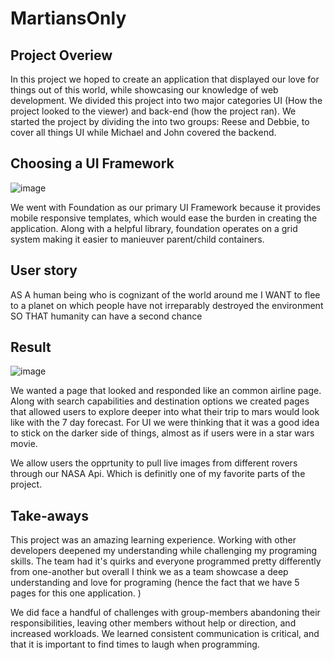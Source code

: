 # MartiansOnly

## Project Overiew
In this project we hoped to create an application that displayed our love for things out of this world, while showcasing our knowledge of web development. We divided this project into two major categories UI (How the project looked to the viewer) and back-end (how the project ran). We started the project by dividing the into two groups: Reese and Debbie, to cover all things UI while Michael and John covered the backend. 


## Choosing a UI Framework

![image](https://user-images.githubusercontent.com/81632178/120952838-6e125a00-c711-11eb-8401-d1a5e5553e62.png)

We went with Foundation as our primary UI Framework because it provides mobile responsive templates, which would ease the burden in creating the application. Along with a helpful library, foundation operates on a grid system making it easier to manieuver parent/child containers. 

## User story

AS A human being who is cognizant of the world around me
I WANT to flee to a planet on which people have not irreparably destroyed the environment
SO THAT humanity can have a second chance

## Result 

![image](https://user-images.githubusercontent.com/81632178/120953289-440d6780-c712-11eb-93d2-6af3bf3dd4ca.png)

We wanted a page that looked and responded like an common airline page. Along with search capabilities and destination options we created pages that allowed users to explore deeper into what their trip to mars would look like with the 7 day forecast. For UI we were thinking that it was a good idea to stick on the darker side of things, almost as if users were in a star wars movie.


We allow users the opprtunity to pull live images from different rovers through our NASA Api. Which is definitly one of my favorite parts of the project. 

## Take-aways

This project was an amazing learning experience. Working with other developers deepened my understanding while challenging my programing skills. The team had it's quirks and everyone programmed pretty differently from one-another but overall I think we as a team showcase a deep understanding and love for programing (hence the fact that we have 5 pages for this one application. ) 

We did face a handful of challenges with group-members abandoning their responsibilities, leaving other members without help or direction, and increased workloads. We learned consistent communication is critical, and that it is important to find times to laugh when programming.
